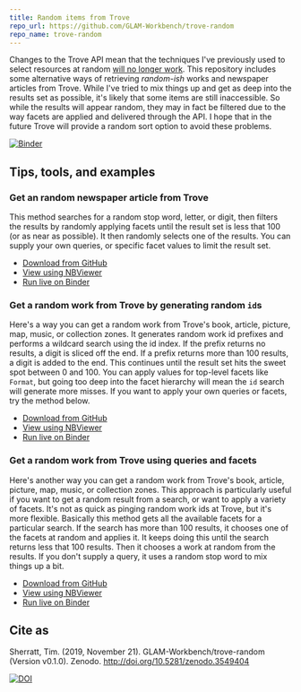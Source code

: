 ```yaml
---
title: Random items from Trove
repo_url: https://github.com/GLAM-Workbench/trove-random
repo_name: trove-random
---
```


Changes to the Trove API mean that the techniques I've previously used to select resources at random [will no longer work](https://updates.timsherratt.org/2019/10/09/creators-and-users.html). This repository includes some alternative ways of retrieving *random-ish* works and newspaper articles from Trove. While I've tried to mix things up and get as deep into the results set as possible, it's likely that some items are still inaccessible. So while the results will appear random, they may in fact be filtered due to the way facets are applied and delivered through the API. I hope that in the future Trove will provide a random sort option to avoid these problems.

[![Binder](https://mybinder.org/badge_logo.svg)](https://mybinder.org/v2/gh/GLAM-Workbench/trove-random/master)

## Tips, tools, and examples

### Get an random newspaper article from Trove

This method searches for a random stop word, letter, or digit, then filters the results by randomly applying facets until the result set is less that 100 (or as near as possible). It then randomly selects one of the results. You can supply your own queries, or specific facet values to limit the result set.

* [Download from GitHub](https://github.com/GLAM-Workbench/trove-random/blob/master/random_newspaper_article.ipynb)
* [View using NBViewer](https://nbviewer.jupyter.org/github/GLAM-Workbench/trove-random/blob/master/random_newspaper_article.ipynb)
* [Run live on Binder](https://mybinder.org/v2/gh/GLAM-Workbench/trove-random/master?filepath=random_newspaper_article.ipynb)

### Get a random work from Trove by generating random `id`s

Here's a way you can get a random work from Trove's book, article, picture, map, music, or collection zones. It generates random work id prefixes and performs a wildcard search using the id index. If the prefix returns no results, a digit is sliced off the end. If a prefix returns more than 100 results, a digit is added to the end. This continues until the result set hits the sweet spot between 0 and 100. You can apply values for top-level facets like `Format`, but going too deep into the facet hierarchy will mean the `id` search will generate more misses. If you want to apply your own queries or facets, try the method below.

* [Download from GitHub](https://github.com/GLAM-Workbench/trove-random/blob/master/random_work_by_id.ipynb)
* [View using NBViewer](https://nbviewer.jupyter.org/github/GLAM-Workbench/trove-random/blob/master/random_work_by_id.ipynb)
* [Run live on Binder](https://mybinder.org/v2/gh/GLAM-Workbench/trove-random/master?filepath=random_work_by_id.ipynb)

### Get a random work from Trove using queries and facets

Here's another way you can get a random work from Trove's book, article, picture, map, music, or collection zones. This approach is particularly useful if you want to get a random result from a search, or want to apply a variety of facets. It's not as quick as pinging random work ids at Trove, but it's more flexible. Basically this method gets all the available facets for a particular search. If the search has more than 100 results, it chooses one of the facets at random and applies it. It keeps doing this until the search returns less that 100 results. Then it chooses a work at random from the results. If you don't supply a query, it uses a random stop word to mix things up a bit.

* [Download from GitHub](https://github.com/GLAM-Workbench/trove-random/blob/master/random_work_by_facets.ipynb)
* [View using NBViewer](https://nbviewer.jupyter.org/github/GLAM-Workbench/trove-random/blob/master/random_work_by_facets.ipynb)
* [Run live on Binder](https://mybinder.org/v2/gh/GLAM-Workbench/trove-random/master?filepath=random_work_by_facets.ipynb)

## Cite as

Sherratt, Tim. (2019, November 21). GLAM-Workbench/trove-random (Version v0.1.0). Zenodo. <http://doi.org/10.5281/zenodo.3549404>

[![DOI](https://zenodo.org/badge/DOI/10.5281/zenodo.3549404.svg)](https://doi.org/10.5281/zenodo.3549404)
